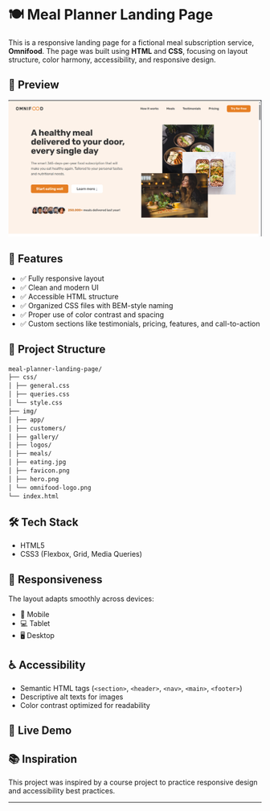 # 🍽️ Meal Planner Landing Page

This is a responsive landing page for a fictional meal subscription service, **Omnifood**. The page was built using **HTML** and **CSS**, focusing on layout structure, color harmony, accessibility, and responsive design.

## 📸 Preview

![Preview of the project](./img/image.png)

## 🚀 Features

- ✅ Fully responsive layout
- ✅ Clean and modern UI
- ✅ Accessible HTML structure
- ✅ Organized CSS files with BEM-style naming
- ✅ Proper use of color contrast and spacing
- ✅ Custom sections like testimonials, pricing, features, and call-to-action

## 🧱 Project Structure
```bash
meal-planner-landing-page/
├── css/
│ ├── general.css
│ ├── queries.css
│ └── style.css
├── img/
│ ├── app/
│ ├── customers/
│ ├── gallery/
│ ├── logos/
│ ├── meals/
│ ├── eating.jpg
│ ├── favicon.png
│ ├── hero.png
│ └── omnifood-logo.png
└── index.html
```

## 🛠️ Tech Stack

- HTML5
- CSS3 (Flexbox, Grid, Media Queries)

## 📱 Responsiveness

The layout adapts smoothly across devices:
- 📱 Mobile
- 💻 Tablet
- 🖥️ Desktop

## ♿ Accessibility

- Semantic HTML tags (`<section>`, `<header>`, `<nav>`, `<main>`, `<footer>`)
- Descriptive alt texts for images
- Color contrast optimized for readability

## 📌 Live Demo


## 📚 Inspiration

This project was inspired by a course project to practice responsive design and accessibility best practices.

---


